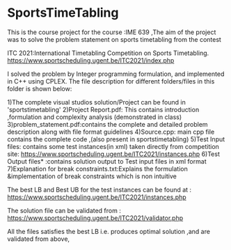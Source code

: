 # SportsTimeTabling
This is the course project for the course :IME 639 ,The aim of the project was to solve the problem statement on sports timetabling from the contest 

ITC 2021:International Timetabling Competition on Sports Timetabling. 
https://www.sportscheduling.ugent.be/ITC2021/index.php

I solved the problem by Integer programming formulation, and implemented in C++ using CPLEX.  The file description for different folders/files in this folder is shown below:   

1)The complete visual studios solution/Project can be found in 'sportstimetabling' 
2)Project Report.pdf: This contains introduction ,formulation and complexity analysis  (demonstrated in class) 
3)problem_statement.pdf:contains the complete and detailed problem description along with file format guidelines 
4)Source.cpp: main cpp file contains the complete code ,(also present in sportstimetabling) 
5)Test Input files: contains some test instances(in xml) taken directly from competition site: https://www.sportscheduling.ugent.be/ITC2021/instances.php 
6)Test Output files* :contains solution output to Test input files in xml format 
7)Explanation for break constraints.txt:Explains the formulation &amp;implementation of break constraints which is non intuitive 

The best LB and Best UB for the test instances can be found at : https://www.sportscheduling.ugent.be/ITC2021/instances.php  

The solution file can be validated from : https://www.sportscheduling.ugent.be/ITC2021/validator.php  

All the files satisfies the best LB i.e. produces optimal solution ,and are validated from above, 
